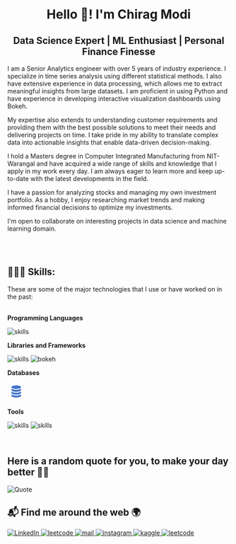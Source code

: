 <h1 align='center'> Hello 👋! I'm Chirag Modi</h1>

<h2 align='center'> Data Science Expert | ML Enthusiast | Personal Finance Finesse </h3>
I am a Senior Analytics engineer with over 5 years of industry experience. I specialize in time series analysis using different statistical methods. I also have extensive experience in data processing, which allows me to extract meaningful insights from large datasets. I am proficient in using Python and have experience in developing interactive visualization dashboards using Bokeh.

My expertise also extends to understanding customer requirements and providing them with the best possible solutions to meet their needs and delivering projects on time. I take pride in my ability to translate complex data into actionable insights that enable data-driven decision-making.

I hold a Masters degree in Computer Integrated Manufacturing from NIT-Warangal and have acquired a wide range of skills and knowledge that I apply in my work every day. I am always eager to learn more and keep up-to-date with the latest developments in the field.

I have a passion for analyzing stocks and managing my own investment portfolio. As a hobby, I enjoy researching market trends and making informed financial decisions to optimize my investments.

I'm open to collaborate on interesting projects in data science and machine learning domain.

<br/>
<br/>

<h2>👩🏼‍🎓 Skills: </h2>
These are some of the major technologies that I use or have worked on in the past:
<br>
<br>

**Programming Languages**
<p float="left">
<img alt='skills' src="https://go-skill-icons.vercel.app/api/icons?i=python,c#">
</p>

**Libraries and Frameworks**
<p float="left">
<img alt='skills' src="https://go-skill-icons.vercel.app/api/icons?i=pandas,numpy,scipy,seaborn,scikitlearn">
<img title="bokeh" alt="bokeh" width="40px" src="https://static.bokeh.org/branding/icons/bokeh-icon.svg">
</p>

**Databases**
<p float="left">
<img title="SQL" alt="SQL" width="40px" src="https://raw.githubusercontent.com/github/explore/master/topics/sql/sql.png">
</p>

**Tools**
<p float="left">
<img alt='skills' src="https://go-skill-icons.vercel.app/api/icons?i=pycharm,jupyter,sqlserver,tableau,github">
<img alt='skills' src="https://skillicons.dev/icons?i=jenkins,postman">
</p>
<br>

<h2> Here is a random quote for you, to make your day better 🧑‍💻</h2>
<img height="200" alt='Quote' src='https://quotes-github-readme.vercel.app/api?type=horizontal&border=true&theme=dark'>

<h2>📬 Find me around the web 🌍</h2>
<a href="https://www.linkedin.com/in/cmodi369/">
  <img  alt='LinkedIn' src='https://skillicons.dev/icons?i=linkedin'>
</a>
<a href="https://www.datascienceportfol.io/cmodi369">
  <img  alt='leetcode' src='https://go-skill-icons.vercel.app/api/icons?i=portfolio'>
</a>
<a href="mailto:cmodi369@gmail.com">
  <img  alt='mail' src='https://skillicons.dev/icons?i=gmail'>
</a>
<a href="https://www.instagram.com/c_modi_/">
  <img  alt='instagram' src='https://skillicons.dev/icons?i=instagram'>
</a>
<a href="https://www.kaggle.com/chiragmodi369">
  <img  alt='kaggle' src='https://go-skill-icons.vercel.app/api/icons?i=kaggle'>
</a>
<a href="https://leetcode.com/u/cmodi369/">
  <img  alt='leetcode' src='https://go-skill-icons.vercel.app/api/icons?i=leetcode'>
</a>

<br/>
<br/>
<br>


<!---
cmodi369/cmodi369 is a ✨ special ✨ repository because its `README.md` (this file) appears on your GitHub profile.
You can click the Preview link to take a look at your changes.
--->
